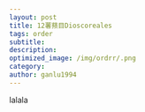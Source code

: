 ```yaml
---
layout: post
title: 12薯蓣目Dioscoreales
tags: order    
subtitle: 
description: 
optimized_image: /img/ordrr/.png
category: 
author: ganlu1994  
---
```



lalala